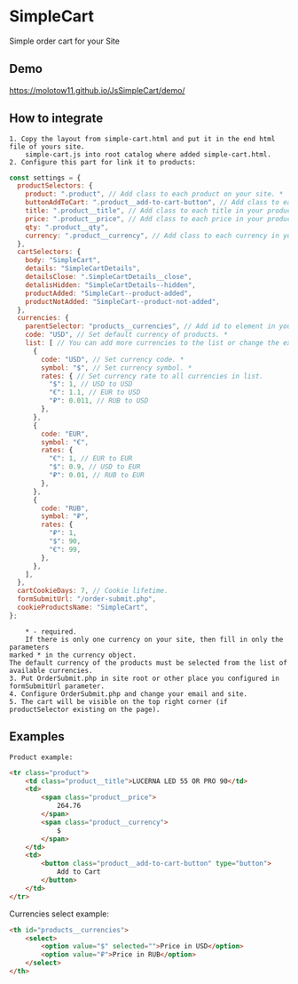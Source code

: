 # SimpleCart
Simple order cart for your Site

## Demo
https://molotow11.github.io/JsSimpleCart/demo/

## How to integrate
	1. Copy the layout from simple-cart.html and put it in the end html file of yours site.
		simple-cart.js into root catalog where added simple-cart.html.
	2. Configure this part for link it to products:
```javascript
const settings = {
  productSelectors: {
    product: ".product", // Add class to each product on your site. *
    buttonAddToCart: ".product__add-to-cart-button", // Add class to each button in your product. *
    title: ".product__title", // Add class to each title in your product. *
    price: ".product__price", // Add class to each price in your product. *
    qty: ".product__qty",
    currency: ".product__currency", // Add class to each currency in your product. *
  },
  cartSelectors: {
    body: "SimpleCart",
    details: "SimpleCartDetails",
    detailsClose: ".SimpleCartDetails__close",
    detalisHidden: "SimpleCartDetails--hidden",
    productAdded: "SimpleCart--product-added",
    productNotAdded: "SimpleCart--product-not-added",
  },
  currencies: {
    parentSelector: "products__currencies", // Add id to element in your site for to add currency select list.
    code: "USD", // Set default currency of products. *
    list: [ // You can add more currencies to the list or change the existing ones.
      {
        code: "USD", // Set currency code. *
        symbol: "$", // Set currency symbol. *
        rates: { // Set currency rate to all currencies in list.
          "$": 1, // USD to USD
          "€": 1.1, // EUR to USD
          "₽": 0.011, // RUB to USD
        },
      },
      {
        code: "EUR",
        symbol: "€",
        rates: {
          "€": 1, // EUR to EUR
          "$": 0.9, // USD to EUR
          "₽": 0.01, // RUB to EUR
        },
      },
      {
        code: "RUB",
        symbol: "₽",
        rates: {
          "₽": 1,
          "$": 90,
          "€": 99,
        },
      },
    ],
  },
  cartCookieDays: 7, // Cookie lifetime.
  formSubmitUrl: "/order-submit.php",
  cookieProductsName: "SimpleCart",
};
```
		* - required.
		If there is only one currency on your site, then fill in only the parameters
    marked * in the currency object.
    The default currency of the products must be selected from the list of available currencies.
	3. Put OrderSubmit.php in site root or other place you configured in formSubmitUrl parameter.
	4. Configure OrderSubmit.php and change your email and site.
	5. The cart will be visible on the top right corner (if productSelector existing on the page).

## Examples

	Product example:
```HTML
<tr class="product">
	<td class="product__title">LUCERNA LED 55 OR PRO 90</td>
	<td>
		<span class="product__price">
			264.76
		</span>
		<span class="product__currency">
			$
		</span>
	</td>
	<td>
		<button class="product__add-to-cart-button" type="button">
			Add to Cart
		</button>
	</td>
</tr>
```
Currencies select example:
```HTML
<th id="products__currencies">
	<select>
		<option value="$" selected="">Price in USD</option>
		<option value="₽">Price in RUB</option>
	</select>
</th>
```
